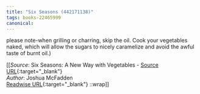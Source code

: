 ```yaml
---
title: "Six Seasons (442171138)"
tags: books-22465999
canonical: 
---
```


please note-when grilling or charring, skip the oil. Cook your vegetables naked, which will allow the sugars to nicely caramelize and avoid the awful taste of burnt oil.)


[[_Source_: Six Seasons: A New Way with Vegetables - [Source URL](){:target="_blank"}<br>
_Author_: Joshua McFadden<br>
[Readwise URL](https://readwise.io/open/442171138){:target="_blank"}
::wrap]]